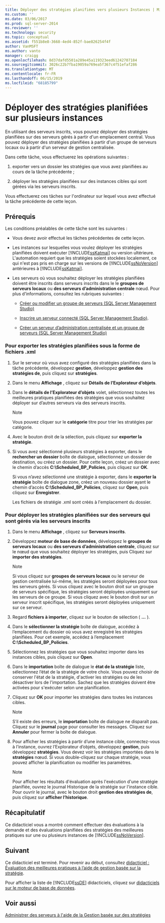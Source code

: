 ```yaml
---
title: Déployer des stratégies planifiées vers plusieurs Instances | Microsoft Docs
ms.custom: ''
ms.date: 03/06/2017
ms.prod: sql-server-2014
ms.reviewer: ''
ms.technology: security
ms.topic: conceptual
ms.assetid: f551b8e8-3668-4ed4-852f-bae826254f4f
author: VanMSFT
ms.author: vanto
manager: craigg
ms.openlocfilehash: 8d37dafd5501a289e45a119323eed61242707184
ms.sourcegitcommit: 3026c22b7fba19059a769ea5f367c4f51efaf286
ms.translationtype: MT
ms.contentlocale: fr-FR
ms.lasthandoff: 06/15/2019
ms.locfileid: "68185799"
---
```

# <a name="deploy-scheduled-policies-to-multiple-instances"></a>Déployer des stratégies planifiées sur plusieurs instances
  En utilisant des serveurs inscrits, vous pouvez déployer des stratégies planifiées sur des serveurs gérés à partir d'un emplacement central. Vous pouvez déployer des stratégies planifiées à partir d'un groupe de serveurs locaux ou à partir d'un serveur de gestion centralisée.  
  
 Dans cette tâche, vous effectuerez les opérations suivantes :  
  
1.  exporter vers un dossier les stratégies que vous avez planifiées au cours de la tâche précédente ;  
  
2.  déployer les stratégies planifiées sur des instances cibles qui sont gérées via les serveurs inscrits.  
  
 Vous effectuerez ces tâches sur l'ordinateur sur lequel vous avez effectué la tâche précédente de cette leçon.  
  
## <a name="prerequisites"></a>Prérequis  
 Les conditions préalables de cette tâche sont les suivantes :  
  
-   Vous devez avoir effectué les tâches précédentes de cette leçon.  
  
-   Les instances sur lesquelles vous voulez déployer les stratégies planifiées doivent exécuter [!INCLUDE[ssKatmai](../includes/sskatmai-md.md)] ou version ultérieure. L'automation requiert que les stratégies soient stockées localement, ce qui n'est pas pris en charge sur les versions de [!INCLUDE[ssNoVersion](../includes/ssnoversion-md.md)] antérieures à [!INCLUDE[ssKatmai](../includes/sskatmai-md.md)].  
  
-   Les serveurs où vous souhaitez déployer les stratégies planifiées doivent être inscrits dans serveurs inscrits dans le le **groupes de serveurs locaux** ou **des serveurs d’administration centrale** nœud. Pour plus d’informations, consultez les rubriques suivantes :  
  
    -   [Créer ou modifier un groupe de serveurs &#40;SQL Server Management Studio&#41;](../ssms/register-servers/create-or-edit-a-server-group-sql-server-management-studio.md)  
  
    -   [Inscrire un serveur connecté &#40;SQL Server Management Studio&#41;](../ssms/register-servers/register-a-connected-server-sql-server-management-studio.md).  
  
    -   [Créer un serveur d’administration centralisée et un groupe de serveurs &#40;SQL Server Management Studio&#41;](../ssms/register-servers/create-a-central-management-server-and-server-group.md)  
  
### <a name="to-export-the-scheduled-policies-as-xml-files"></a>Pour exporter les stratégies planifiées sous la forme de fichiers .xml  
  
1.  Sur le serveur où vous avez configuré des stratégies planifiées dans la tâche précédente, développez **gestion**, développez **gestion des stratégies de**, puis cliquez sur **stratégies**.  
  
2.  Dans le menu **Affichage** , cliquez sur **Détails de l’Explorateur d’objets**.  
  
3.  Dans le **détails de l’Explorateur d’objets** volet, sélectionnez toutes les meilleures pratiques planifiées des stratégies que vous souhaitez déployer sur d’autres serveurs via des serveurs inscrits.  
  
    > [!NOTE]  
    >  Vous pouvez cliquer sur le **catégorie** titre pour trier les stratégies par catégorie.  
  
4.  Avec le bouton droit de la sélection, puis cliquez sur **exporter la stratégie**.  
  
5.  Si vous avez sélectionné plusieurs stratégies à exporter, dans le **rechercher un dossier** boîte de dialogue, sélectionnez un dossier de destination, ou créez un dossier. Pour cette leçon, créez un dossier avec le chemin d’accès **C:\Scheduled_BP_Policies**, puis cliquez sur **OK**.  
  
     Si vous n’avez sélectionné une stratégie à exporter, dans le **exporter la stratégie** boîte de dialogue zone, créez un nouveau dossier ayant le chemin d’accès **C:\Scheduled_BP_Policies**, cliquez sur **Open**, puis cliquez sur **Enregistrer**.  
  
     Les fichiers de stratégie .xml sont créés à l'emplacement du dossier.  
  
### <a name="to-deploy-the-scheduled-policies-to-servers-that-are-managed-through-registered-servers"></a>Pour déployer les stratégies planifiées sur des serveurs qui sont gérés via les serveurs inscrits  
  
1.  Dans le menu **Affichage** , cliquez sur **Serveurs inscrits**.  
  
2.  Développez **moteur de base de données**, développez le **groupes de serveurs locaux** ou **des serveurs d’administration centrale**, cliquez sur le nœud que vous souhaitez déployer les stratégies, puis Cliquez sur **importer des stratégies**.  
  
    > [!NOTE]  
    >  Si vous cliquez sur **groupes de serveurs locaux** ou le serveur de gestion centralisée lui-même, les stratégies seront déployées pour tous les serveurs gérés. Si vous cliquez avec le bouton droit sur un groupe de serveurs spécifique, les stratégies seront déployées uniquement sur les serveurs de ce groupe. Si vous cliquez avec le bouton droit sur un serveur inscrit spécifique, les stratégies seront déployées uniquement sur ce serveur.  
  
3.  Regard **fichiers à importer**, cliquez sur le bouton de sélection ( **...** ).  
  
4.  Dans le **sélectionner la stratégie** boîte de dialogue, accédez à l’emplacement du dossier où vous avez enregistré les stratégies planifiées. Pour cet exemple, accédez à l’emplacement **C:\Scheduled_BP_Policies**.  
  
5.  Sélectionnez les stratégies que vous souhaitez importer dans les instances cibles, puis cliquez sur **Open**.  
  
6.  Dans le **importation** boîte de dialogue le **état de la stratégie** liste, sélectionnez l’état de la stratégie de votre choix. Vous pouvez choisir de conserver l'état de la stratégie, d'activer les stratégies ou de les désactiver lors de l'importation. Sachez que les stratégies doivent être activées pour s'exécuter selon une planification.  
  
7.  Cliquez sur **OK** pour importer les stratégies dans toutes les instances cibles.  
  
    > [!NOTE]  
    >  S’il existe des erreurs, le **importation** boîte de dialogue ne disparaît pas. Cliquez sur le **journal** page pour consulter les messages. Cliquez sur **Annuler** pour fermer la boîte de dialogue.  
  
8.  Pour afficher les stratégies à partir d’une instance cible, connectez-vous à l’instance, ouvrez l’Explorateur d’objets, développez **gestion**, puis développez **stratégies**. Vous devez voir les stratégies importées dans le **stratégies** nœud. Si vous double-cliquez sur chaque stratégie, vous pouvez afficher la planification ou modifier les paramètres.  
  
    > [!NOTE]  
    >  Pour afficher les résultats d'évaluation après l'exécution d'une stratégie planifiée, ouvrez le journal Historique de la stratégie sur l'instance cible. Pour ouvrir le journal, avec le bouton droit **gestion des stratégies de**, puis cliquez sur **afficher l’historique**.  
  
## <a name="summary"></a>Récapitulatif  
 Ce didacticiel vous a montré comment effectuer des évaluations à la demande et des évaluations planifiées des stratégies des meilleures pratiques sur une ou plusieurs instances de [!INCLUDE[ssNoVersion](../includes/ssnoversion-md.md)].  
  
## <a name="next"></a>Suivant  
 Ce didacticiel est terminé. Pour revenir au début, consultez [didacticiel : Évaluation des meilleures pratiques à l’aide de gestion basée sur la stratégie](../../2014/tutorials/tutorial-evaluating-best-practices-by-using-policy-based-management.md).  
  
 Pour afficher la liste de [!INCLUDE[ssDE](../includes/ssde-md.md)] didacticiels, cliquez sur [didacticiels sur le moteur de base de données](../relational-databases/database-engine-tutorials.md).  
  
## <a name="see-also"></a>Voir aussi  
 [Administrer des serveurs à l'aide de la Gestion basée sur des stratégies](../relational-databases/policy-based-management/administer-servers-by-using-policy-based-management.md)  
  
  
